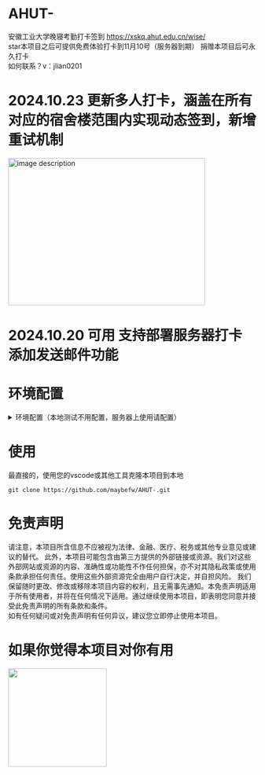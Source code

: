 # AHUT-
安徽工业大学晚寝考勤打卡签到 https://xskq.ahut.edu.cn/wise/   
star本项目之后可提供免费体验打卡到11月10号（服务器到期）   捐赠本项目后可永久打卡   
如何联系？v：jlian0201

# 2024.10.23 更新多人打卡，涵盖在所有对应的宿舍楼范围内实现动态签到，新增重试机制
<img src="https://github.com/user-attachments/assets/12af871e-a12a-4c71-84ea-180aa2d2f1d3" alt="image description" width="400" height="300" />


# 2024.10.20 可用 支持部署服务器打卡 添加发送邮件功能
# 环境配置
<details>
<summary>环境配置（本地测试不用配置，服务器上使用请配置）</summary>

服务器配置概述：以 windterm 连接工具为例，连接上服务器之后在 /root 目录里拖入 fuwuqiqiandao.js 文件    
连接上服务器之后，执行以下命令：
```
sudo apt update //在安装 Node.js 之前，先更新服务器的软件包列表
sudo apt install curl //安装curl工具
curl -fsSL https://deb.nodesource.com/setup_18.x | sudo -E bash - //安装nodejs环境
sudo apt install -y nodejs //安装nodejs
node -v
npm -v //检查node和npm版本
```
fuwuqiqiandao.js 供在服务器上运行，打卡成功之后会有邮件提醒。需要在服务器上安装axios和nodemailer库   
```
npm install axios
npm install nodemailer
```

实现在服务器上定时执行打卡脚本：   
```
crontab -e //设置 cron 定时任务
20 21 * * * /usr/bin/node /root/fuwuqiqiandao.js >> /root/fuwuqiqiandao.log 2>&1
```   
crontab 文件中添加，20 21 * * *: 这表示每天的 21:20 执行任务
按下 Ctrl + O 保存文件。
按下 Enter 确认。
按下 Ctrl + X 退出编辑器。
运行 crontab -l 来查看当前的定时任务是否已经添加成功。
```
cd /root
node fuwuqiqiandao.js //测试脚本
```


</details>

# 使用
最直接的，使用您的vscode或其他工具克隆本项目到本地   
```
git clone https://github.com/maybefw/AHUT-.git
```


# 免责声明
请注意，本项目所含信息不应被视为法律、金融、医疗、税务或其他专业意见或建议的替代。
此外，本项目可能包含由第三方提供的外部链接或资源。我们对这些外部网站或资源的内容、准确性或功能性不作任何担保，亦不对其隐私政策或使用条款承担任何责任。使用这些外部资源完全由用户自行决定，并自担风险。  我们保留随时更改、修改或移除本项目内容的权利，且无需事先通知。本免责声明适用于所有使用者，并将在任何情况下适用。通过继续使用本项目，即表明您同意并接受此免责声明的所有条款和条件。  
如有任何疑问或对免责声明有任何异议，建议您立即停止使用本项目。  
# 如果你觉得本项目对你有用

<img src="https://github.com/user-attachments/assets/98dd2eaf-7163-4822-93f5-9944f9fead26" width="200" />







